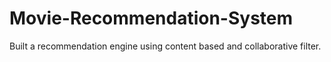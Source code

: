 # Movie-Recommendation-System
Built a recommendation engine using content based and collaborative filter.
